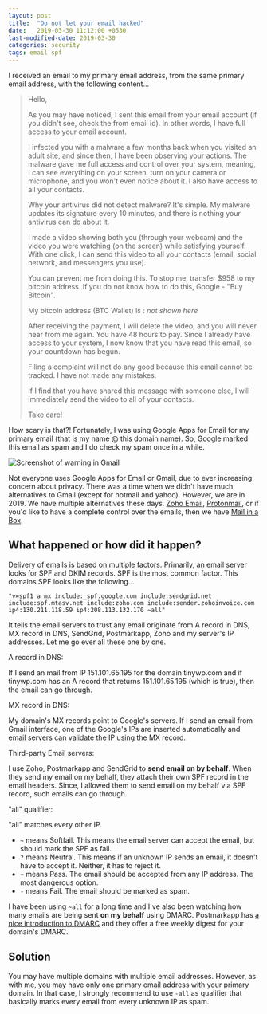 ```yaml
---
layout: post
title:  "Do not let your email hacked"
date:   2019-03-30 11:12:00 +0530
last-modified-date: 2019-03-30
categories: security
tags: email spf
---
```


I received an email to my primary email address, from the same primary email address, with the following content...

> Hello,
>
> As you may have noticed, I sent this email from your email account (if you didn't see, check the from email id). In other words, I have full access to your email account.
>
> I infected you with a malware a few months back when you visited an adult site, and since then, I have been observing your actions. The malware gave me full access and control over your system, meaning, I can see everything on your screen, turn on your camera or microphone, and you won't even notice about it. I also have access to all your contacts.
>
> Why your antivirus did not detect malware? It's simple. My malware updates its signature every 10 minutes, and there is nothing your antivirus can do about it.
>
> I made a video showing both you (through your webcam) and the video you were watching (on the screen) while satisfying yourself. With one click, I can send this video to all your contacts (email, social network, and messengers you use).
>
> You can prevent me from doing this. To stop me, transfer $958 to my bitcoin address. If you do not know how to do this, Google - "Buy Bitcoin".
>
> My bitcoin address (BTC Wallet) is : *not shown here*
>
> After receiving the payment, I will delete the video, and you will never hear from me again. You have 48 hours to pay. Since I already have access to your system, I now know that you have read this email, so your countdown has begun.
>
> Filing a complaint will not do any good because this email cannot be tracked. I have not made any mistakes.
>
> If I find that you have shared this message with someone else, I will immediately send the video to all of your contacts.
>
> Take care!

How scary is that?! Fortunately, I was using Google Apps for Email for my primary email (that is my name @ this domain name). So, Google marked this email as spam and I do check my spam once in a while.

![Screenshot of warning in Gmail](https://www.tinywp.in/wp-content/uploads/2019/03/scary-email-warning.jpg)

Not everyone uses Google Apps for Email or Gmail, due to ever increasing concern about privacy. There was a time when we didn't have much alternatives to Gmail (except for hotmail and yahoo). However, we are in 2019. We have multiple alternatives these days. [Zoho Email](https://www.zoho.com/mail/), [Protonmail](https://protonmail.com/), or if you'd like to have a complete control over the emails, then we have [Mail in a Box](https://mailinabox.email/).

## What happened or how did it happen?

Delivery of emails is based on multiple factors. Primarily, an email server looks for SPF and DKIM records. SPF is the most common factor. This domains SPF looks like the following...

`"v=spf1 a mx include:_spf.google.com include:sendgrid.net include:spf.mtasv.net include:zoho.com include:sender.zohoinvoice.com ip4:130.211.118.59 ip4:208.113.132.170 ~all"`

It tells the email servers to trust any email originate from A record in DNS, MX record in DNS, SendGrid, Postmarkapp, Zoho and my server's IP addresses. Let me go ever all these one by one.

A record in DNS:

If I send an mail from IP 151.101.65.195 for the domain tinywp.com and if tinywp.com has an A record that returns 151.101.65.195 (which is true), then the email can go through.

MX record in DNS:

My domain's MX records point to Google's servers. If I send an email from Gmail interface, one of the Google's IPs are inserted automatically and email servers can validate the IP using the MX record.

Third-party Email servers:

I use Zoho, Postmarkapp and SendGrid to **send email on by behalf**. When they send my email on my behalf, they attach their own SPF record in the email headers. Since, I allowed them to send email on my behalf via SPF record, such emails can go through.

"all" qualifier:

"all" matches every other IP.

* `~` means Softfail. This means the email server can accept the email, but should mark the SPF as fail.
* `?` means Neutral. This means if an unknown IP sends an email, it doesn't have to accept it. Neither, it has to reject it.
* `+` means Pass. The email should be accepted from any IP address. The most dangerous option.
* `-` means Fail. The email should be marked as spam.

I have been using `~all` for a long time and I've also been watching how many emails are being sent **on my behalf** using DMARC. Postmarkapp has [a nice introduction to DMARC](https://postmarkapp.com/support/article/892-what-is-dmarc) and they offer a free weekly digest for your domain's DMARC.

## Solution

You may have multiple domains with multiple email addresses. However, as with me, you may have only one primary email address with your primary domain. In that case, I strongly recommend to use `-all` as qualifier that basically marks every email from every unknown IP as spam.


